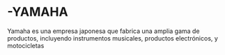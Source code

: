 # -YAMAHA
Yamaha es una empresa japonesa que fabrica una amplia gama de productos, incluyendo instrumentos musicales, productos electrónicos, y motocicletas
